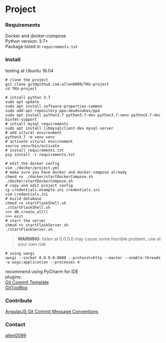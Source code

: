 # Project

### Requirements

Docker and docker-compose  
Python version: 3.7+  
Package listed in `requirements.txt`
    
### Install

testing at Ubuntu 18.04  
```shell script
# clone the project
git clone git@github.com:allen0099/TKU-project
cd TKU-project

# intsall python 3.7
sudo apt update
sudo apt install software-properties-common
sudo add-apt-repository ppa:deadsnakes/ppa
sudo apt install python3.7 python3.7-dev python3.7-venv python3.7-doc binfmt-support
# intsall mysql requirements
sudo apt install libmysqlclient-dev mysql-server
# add vitural environment
python3.7 -m venv venv
# activate vitural environment
source venv/bin/activate
# install requirements.txt
pip install -r requirements.txt

# edit the docker config
vim ./docker/project.yml
# make sure you have docker and docker-compose already
chmod +x ./docker/startDockerCompose.sh
./docker/startDockerCompose.sh
# copy and edit project config
cp credentials.example.ini credentials.ini
vim credentials.ini
# build database
chmod +x startFlaskShell.sh
./startFlaskShell.sh
>>> db.create_all()
>>> exit
# start the server
chmod +x startFlaskServer.sh
./startFlaskServer.sh
```
> **WARNING**: listen at 0.0.0.0 may cause some horrible problem, use at your own risk
```shell script
# using uwsgi
uwsgi --socket 0.0.0.0:8080 --protocol=http --master --enable-threads -w wsgi:application --processes 4
```

recommend using PyCharm for IDE  
plugins:  
[Git Commit Template](https://plugins.jetbrains.com/plugin/9861-git-commit-template/)  
[GitToolBox](https://plugins.jetbrains.com/plugin/index?xmlId=zielu.gittoolbox)

### Contribute

[AngularJS Git Commit Message Conventions](https://docs.google.com/document/d/1QrDFcIiPjSLDn3EL15IJygNPiHORgU1_OOAqWjiDU5Y/edit#heading=h.greljkmo14y0)

### Contact

[allen0099](https://t.me/allen0099)
